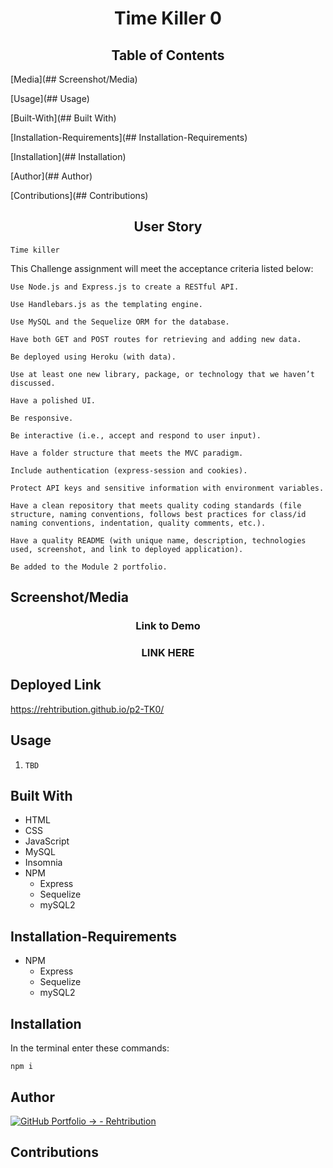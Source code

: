 <h1 align="center">Time Killer 0</h1>

<h2 align="center">Table of Contents</h2>

  [Media](## Screenshot/Media)
  
  [Usage](## Usage)
  
  [Built-With](## Built With)
  
  [Installation-Requirements](## Installation-Requirements)
  
  [Installation](## Installation)
  
  [Author](## Author) 

  [Contributions](## Contributions)
  

<h2 align="center">User Story</h2>

```
Time killer
```

This Challenge assignment will meet the acceptance criteria listed below:
```
Use Node.js and Express.js to create a RESTful API.

Use Handlebars.js as the templating engine.

Use MySQL and the Sequelize ORM for the database.

Have both GET and POST routes for retrieving and adding new data.

Be deployed using Heroku (with data).

Use at least one new library, package, or technology that we haven’t discussed.

Have a polished UI.

Be responsive.

Be interactive (i.e., accept and respond to user input).

Have a folder structure that meets the MVC paradigm.

Include authentication (express-session and cookies).

Protect API keys and sensitive information with environment variables.

Have a clean repository that meets quality coding standards (file structure, naming conventions, follows best practices for class/id naming conventions, indentation, quality comments, etc.).

Have a quality README (with unique name, description, technologies used, screenshot, and link to deployed application).

Be added to the Module 2 portfolio.
```

## Screenshot/Media
<h3 align="center">Link to Demo</h3>
<h3 align="center">LINK HERE</h3>


## Deployed Link
https://rehtribution.github.io/p2-TK0/

## Usage
1. ```TBD```



## Built With

- HTML
- CSS
- JavaScript
- MySQL
- Insomnia
- NPM
    - Express
    - Sequelize
    - mySQL2

## Installation-Requirements
- NPM
    - Express
    - Sequelize
    - mySQL2
    
## Installation
In the terminal enter these commands:
```
npm i
```

## Author

[![GitHub Portfolio -> - Rehtribution](https://img.shields.io/badge/GitHub_Portfolio_-->-Rehtribution-1f425f?style=for-the-badge)](https://github.com/Rehtribution)

## Contributions


